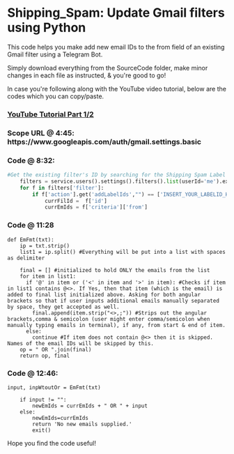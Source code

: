 # Shipping_Spam: Update Gmail filters using Python
This code helps you make add new email IDs to the from field of an existing Gmail filter using a Telegram Bot. 

Simply download everything from the SourceCode folder, make minor changes in each file as instructed, & you're good to go!

In case you're following along with the YouTube video tutorial, below are the codes which you can copy/paste.

<a href="https://www.youtube.com/watch?v=uFrAssWMaC8&feature=youtu.be"><h3>YouTube Tutorial Part 1/2</h3></a>

<h3 id="1">Scope URL @ 4:45: https://www.googleapis.com/auth/gmail.settings.basic</h3>

<h3 id="2">Code @ 8:32:</h3>

```python
#Get the existing filter's ID by searching for the Shipping Spam Label's ID & then picking the Filter ID indirectly. Filter ID will keep changing whenever i delete & add a new one, but Filter ID will remain constant until deletion.
    filters = service.users().settings().filters().list(userId='me').execute()
    for f in filters['filter']:
        if f['action'].get('addLabelIds',"") == ['INSERT_YOUR_LABELID_HERE']:
            currFilId =  f['id']
            currEmIds = f['criteria']['from']
```

<h3 id="3">Code @ 11:28</h3>

```
def EmFmt(txt):
    ip = txt.strip()
    list1 = ip.split() #Everything will be put into a list with spaces as delimiter

    final = [] #initialized to hold ONLY the emails from the list
    for item in list1:
      if '@' in item or ('<' in item and '>' in item): #Checks if item in list1 contains @<>. If Yes, then that item (which is the email) is added to final list initialized above. Asking for both angular brackets so that if user inputs additional emails manually separated by space, they get accepted as well.
        final.append(item.strip("<>,;")) #Strips out the angular brackets,comma & semicolon (user might enter comma/semicolon when manually typing emails in terminal), if any, from start & end of item.
      else:
        continue #If item does not contain @<> then it is skipped. Names of the email IDs will be skipped by this.
    op = " OR ".join(final)
    return op, final
```

<h3 id="4">Code @ 12:46:</h3>

```
input, inpWtoutOr = EmFmt(txt)

    if input != "":
        newEmIds = currEmIds + " OR " + input
    else:
        newEmIds=currEmIds
        return 'No new emails supplied.'
        exit()
```

Hope you find the code useful!
